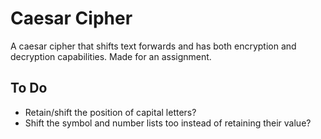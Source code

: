 # Caesar Cipher

A caesar cipher that shifts text forwards and has both encryption and decryption capabilities. Made for an assignment.

## **To Do**

- Retain/shift the position of capital letters?
- Shift the symbol and number lists too instead of retaining their value?
